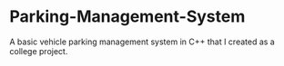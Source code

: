 # Parking-Management-System
A basic vehicle parking management system in C++ that I created as a college project.
